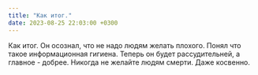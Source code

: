 ```yaml
---
title: "Как итог."
date: 2023-08-25 22:03:00 +0300
---
```


Как итог.
Он осознал, что не надо людям желать плохого. Понял что такое информационная гигиена. Теперь он будет рассудительней, а главное - добрее.
Никогда не желайте людям смерти. Даже косвенно.

